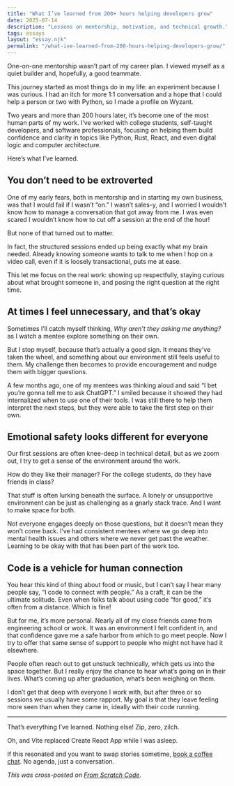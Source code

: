 ```yaml
---
title: "What I’ve learned from 200+ hours helping developers grow"
date: 2025-07-14
description: "Lessons on mentorship, motivation, and technical growth."
tags: essays
layout: "essay.njk"
permalink: "/what-ive-learned-from-200-hours-helping-developers-grow/"
---
```


One-on-one mentorship wasn’t part of my career plan. I viewed myself as a quiet builder and, hopefully, a good teammate.

This journey started as most things do in my life: an experiment because I was curious. I had an itch for more 1:1 conversation and a hope that I could help a person or two with Python, so I made a profile on Wyzant.

Two years and more than 200 hours later, it’s become one of the most human parts of my work. I’ve worked with college students, self-taught developers, and software professionals, focusing on helping them build confidence and clarity in topics like Python, Rust, React, and even digital logic and computer architecture.

Here’s what I’ve learned.

## You don’t need to be extroverted

One of my early fears, both in mentorship and in starting my own business, was that I would fail if I wasn’t “on.” I wasn’t sales-y, and I worried I wouldn’t know how to manage a conversation that got away from me. I was even scared I wouldn’t know how to cut off a session at the end of the hour!

But none of that turned out to matter.

In fact, the structured sessions ended up being exactly what my brain needed. Already knowing someone wants to talk to me when I hop on a video call, even if it is loosely transactional, puts me at ease.

This let me focus on the real work: showing up respectfully, staying curious about what brought someone in, and posing the right question at the right time.

## At times I feel unnecessary, and that’s okay

Sometimes I’ll catch myself thinking, *Why aren’t they asking me anything?* as I watch a mentee explore something on their own.

But I stop myself, because that’s actually a good sign. It means they’ve taken the wheel, and something about our environment still feels useful to them. My challenge then becomes to provide encouragement and nudge them with bigger questions.

A few months ago, one of my mentees was thinking aloud and said “I bet you’re gonna tell me to ask ChatGPT.” I smiled because it showed they had internalized when to use one of their tools. I was still there to help them interpret the next steps, but they were able to take the first step on their own.

## Emotional safety looks different for everyone

Our first sessions are often knee-deep in technical detail, but as we zoom out, I try to get a sense of the environment around the work.

How do they like their manager? For the college students, do they have friends in class?

That stuff is often lurking beneath the surface. A lonely or unsupportive environment can be just as challenging as a gnarly stack trace. And I want to make space for both.

Not everyone engages deeply on those questions, but it doesn’t mean they won’t come back. I’ve had consistent mentees where we go deep into mental health issues and others where we never get past the weather. Learning to be okay with that has been part of the work too.

## Code is a vehicle for human connection

You hear this kind of thing about food or music, but I can’t say I hear many people say, “I code to connect with people.” As a craft, it can be the ultimate solitude. Even when folks talk about using code “for good,” it’s often from a distance. Which is fine!

But for me, it’s more personal. Nearly all of my close friends came from engineering school or work. It was an environment I felt confident in, and that confidence gave me a safe harbor from which to go meet people. Now I try to offer that same sense of support to people who might not have had it elsewhere.

People often reach out to get unstuck technically, which gets us into the space together. But I really enjoy the chance to hear what’s going on in their lives. What’s coming up after graduation, what’s been weighing on them.

I don’t get that deep with everyone I work with, but after three or so sessions we usually have some rapport. My goal is that they leave feeling more seen than when they came in, ideally with their code running.

***

That’s everything I’ve learned. Nothing else! Zip, zero, zilch.

Oh, and Vite replaced Create React App while I was asleep.

If this resonated and you want to swap stories sometime, [book a coffee chat](https://calendly.com/tyler-fromscratch/coffee-chat). No agenda, just a conversation.

*This was cross-posted on [From Scratch Code](https://fromscratchcode.com/blog/what-ive-learned-from-200-hours-helping-developers-grow/).*
